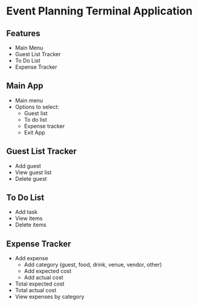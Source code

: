 # Event Planning Terminal Application

## Features
- Main Menu
- Guest List Tracker
- To Do List 
- Expense Tracker

## Main App
- Main menu
- Options to select:
    - Guest list
    - To do list
    - Expense tracker
    - Exit App 

## Guest List Tracker
- Add guest
- View guest list
- Delete guest

## To Do List
- Add task
- View items
- Delete items

## Expense Tracker
- Add expense
    - Add category (guest, food, drink, venue, vendor, other)
    - Add expected cost
    - Add actual cost
- Total expected cost
- Total actual cost
- View expenses by category